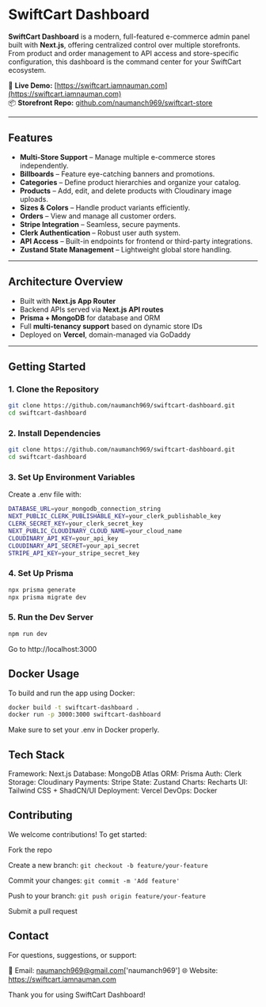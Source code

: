 # SwiftCart Dashboard

**SwiftCart Dashboard** is a modern, full-featured e-commerce admin panel built with **Next.js**, offering centralized control over multiple storefronts. From product and order management to API access and store-specific configuration, this dashboard is the command center for your SwiftCart ecosystem.

🔗 **Live Demo:** [https://swiftcart.iamnauman.com](https://swiftcart.iamnauman.com)  
📦 **Storefront Repo:** [github.com/naumanch969/swiftcart-store](https://github.com/naumanch969/swiftcart-store)

---

## Features

* **Multi-Store Support** – Manage multiple e-commerce stores independently.
* **Billboards** – Feature eye-catching banners and promotions.
* **Categories** – Define product hierarchies and organize your catalog.
* **Products** – Add, edit, and delete products with Cloudinary image uploads.
* **Sizes & Colors** – Handle product variants efficiently.
* **Orders** – View and manage all customer orders.
* **Stripe Integration** – Seamless, secure payments.
* **Clerk Authentication** – Robust user auth system.
* **API Access** – Built-in endpoints for frontend or third-party integrations.
* **Zustand State Management** – Lightweight global store handling.

---

## Architecture Overview

* Built with **Next.js App Router**
* Backend APIs served via **Next.js API routes**
* **Prisma + MongoDB** for database and ORM
* Full **multi-tenancy support** based on dynamic store IDs
* Deployed on **Vercel**, domain-managed via GoDaddy

---

## Getting Started

### 1. Clone the Repository

```bash
git clone https://github.com/naumanch969/swiftcart-dashboard.git
cd swiftcart-dashboard
```

### 2. Install Dependencies
```bash
git clone https://github.com/naumanch969/swiftcart-dashboard.git
cd swiftcart-dashboard
```

### 3. Set Up Environment Variables
Create a .env file with:
```bash
DATABASE_URL=your_mongodb_connection_string
NEXT_PUBLIC_CLERK_PUBLISHABLE_KEY=your_clerk_publishable_key
CLERK_SECRET_KEY=your_clerk_secret_key
NEXT_PUBLIC_CLOUDINARY_CLOUD_NAME=your_cloud_name
CLOUDINARY_API_KEY=your_api_key
CLOUDINARY_API_SECRET=your_api_secret
STRIPE_API_KEY=your_stripe_secret_key
```

### 4. Set Up Prisma
```bash
npx prisma generate
npx prisma migrate dev
```

### 5. Run the Dev Server
```bash
npm run dev
```

Go to http://localhost:3000

## Docker Usage
To build and run the app using Docker:
```bash
docker build -t swiftcart-dashboard .
docker run -p 3000:3000 swiftcart-dashboard
```
Make sure to set your .env in Docker properly.


## Tech Stack
Framework: Next.js
Database: MongoDB Atlas
ORM: Prisma
Auth: Clerk
Storage: Cloudinary
Payments: Stripe
State: Zustand
Charts: Recharts
UI: Tailwind CSS + ShadCN/UI
Deployment: Vercel
DevOps: Docker


## Contributing
We welcome contributions! To get started:

Fork the repo

Create a new branch: ```git checkout -b feature/your-feature```

Commit your changes: ```git commit -m 'Add feature'```

Push to your branch: ```git push origin feature/your-feature```

Submit a pull request

## Contact
For questions, suggestions, or support:

📧 Email: naumanch969@gmail.com['naumanch969']
🌐 Website: https://swiftcart.iamnauman.com

Thank you for using SwiftCart Dashboard!
